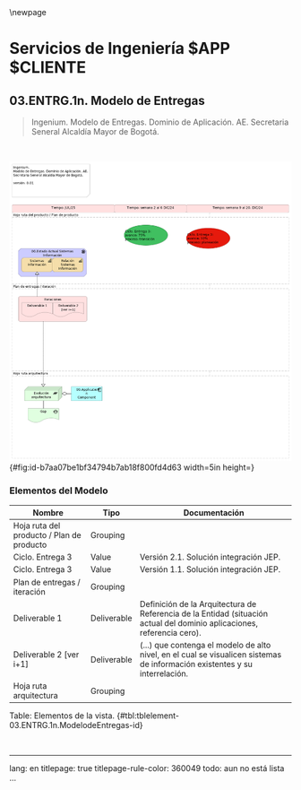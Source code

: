 
<div style="page-break-before: always;"></div>
\newpage

# Servicios de Ingeniería $APP $CLIENTE

## 03.ENTRG.1n. Modelo de Entregas

> Ingenium.  Modelo de Entregas. Dominio de Aplicación. AE. Secretaria Seneral Alcaldía Mayor de Bogotá.   

<br>


![03.ENTRG.1n. Modelo de Entregas. _Fuente: Propuesta servicios de ingeniería y evaluación de arquitectura $APP $CLIENTE (2025)_](images/03.ENTRG.1n.ModelodeEntregas.png){#fig:id-b7aa07be1bf34794b7ab18f800fd4d63 width=5in height=}

### Elementos del Modelo

| Nombre  | Tipo | Documentación |
|---------|------|---------------|
| Hoja ruta del producto / Plan de producto | Grouping |  |
| Ciclo. Entrega 3 | Value | Versión 2.1. Solución integración JEP. |
| Ciclo. Entrega 3 | Value | Versión 1.1. Solución integración JEP. |
| Plan de entregas / iteración | Grouping |  |
| Deliverable 1 | Deliverable | Definición de la Arquitectura de Referencia de la Entidad (situación actual del dominio aplicaciones, referencia cero). |
| Deliverable 2 [ver i+1] | Deliverable | (...) que contenga el modelo de alto nivel, en el cual se visualicen sistemas de información existentes y su interrelación. |
| Hoja ruta arquitectura | Grouping |  |

Table: Elementos de la vista. {#tbl:tblelement-03.ENTRG.1n.ModelodeEntregas-id}

<br>




---
lang: en
titlepage: true
titlepage-rule-color: 360049
todo: aun no está lista
...

